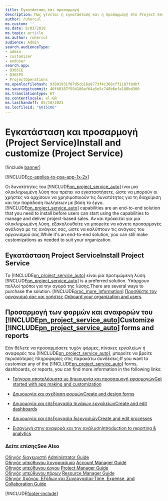 ```yaml
---
title: Εγκατάσταση και προσαρμογή
description: Πώς γίνεται η εγκατάσταση και η προσαρμογή στο Project Service
author: ruhercul
ms.custom: ''
ms.date: 8/03/2018
ms.topic: article
ms.author: ruhercul
audience: Admin
search.audienceType:
- admin
- customizer
- enduser
search.app:
- D365CE
- D365PS
- ProjectOperations
ms.openlocfilehash: 93891931f07d5cb16a8773f4c360cff1187f8dbf
ms.sourcegitcommit: 40f68387f594180af64a5e5c748b6efa188bd300
ms.translationtype: HT
ms.contentlocale: el-GR
ms.lasthandoff: 05/10/2021
ms.locfileid: "6015106"
---
```

# <a name="install-and-customize-project-service"></a><span data-ttu-id="af999-103">Εγκατάσταση και προσαρμογή (Project Service)</span><span class="sxs-lookup"><span data-stu-id="af999-103">Install and customize (Project Service)</span></span>

[!include [banner](../includes/psa-now-project-operations.md)]

[!INCLUDE[cc-applies-to-psa-app-1x-2x](../includes/cc-applies-to-psa-app-1x-2x.md)]

<span data-ttu-id="af999-104">Οι δυνατότητες του [!INCLUDE[pn_project_service_auto](../includes/pn-project-service-auto.md)] ίναι μια ολοκληρωμένη λύση που πρέπει να εγκαταστήσετε, ώστε να μπορούν οι χρήστες να αρχίσουν να χρησιμοποιούν τις δυνατότητες για τη διαχείριση και την παράδοση πωλήσεων με βάση το έργο.</span><span class="sxs-lookup"><span data-stu-id="af999-104">[!INCLUDE[pn_project_service_auto](../includes/pn-project-service-auto.md)] capabilities are an end-to-end solution that you need to install before users can start using the capabilities to manage and deliver project-based sales.</span></span> <span data-ttu-id="af999-105">Αν και πρόκειται για μια ολοκληρωμένη λύση, εξακολουθείτε να μπορείτε να κάνετε προσαρμογές ανάλογα με τις ανάγκες σας, ώστε να καλύπτουν τις ανάγκες του οργανισμού σας.</span><span class="sxs-lookup"><span data-stu-id="af999-105">While it's an end-to-end solution, you can still make customizations as needed to suit your organization.</span></span>  
<!-- TODO: I expect to find the information on how to get and install this here. Please find that and add it here. Same for Project Service.--> 
  
## <a name="install-project-service"></a><span data-ttu-id="af999-106">Εγκατάσταση Project Service</span><span class="sxs-lookup"><span data-stu-id="af999-106">Install Project Service</span></span>  
 <span data-ttu-id="af999-107">Το [!INCLUDE[pn_project_service_auto](../includes/pn-project-service-auto.md)] είναι μια προτιμώμενη λύση.</span><span class="sxs-lookup"><span data-stu-id="af999-107">[!INCLUDE[pn_project_service_auto](../includes/pn-project-service-auto.md)] is a preferred solution.</span></span> <span data-ttu-id="af999-108">Υπάρχουν πολλοί τρόποι για την αγορά της λύσης.</span><span class="sxs-lookup"><span data-stu-id="af999-108">There are several ways to purchase the solution.</span></span> [!INCLUDE[proc_more_information](../includes/proc-more-information.md)] <span data-ttu-id="af999-109">[Προσθέστε τον οργανισμό σας και χρήστες](/dynamics365/customerengagement/on-premises/admin/onboard-your-organization-and-users-to-dynamics-365-online).</span><span class="sxs-lookup"><span data-stu-id="af999-109">[Onboard your organization and users](/dynamics365/customerengagement/on-premises/admin/onboard-your-organization-and-users-to-dynamics-365-online).</span></span>  
  
## <a name="customize-pn_project_service_auto-forms-and-reports"></a><span data-ttu-id="af999-110">Προσαρμογή των φορμών και αναφορών του [!INCLUDE[pn_project_service_auto](../includes/pn-project-service-auto.md)]</span><span class="sxs-lookup"><span data-stu-id="af999-110">Customize [!INCLUDE[pn_project_service_auto](../includes/pn-project-service-auto.md)] forms and reports</span></span>  
 <span data-ttu-id="af999-111">Εάν θέλετε να προσαρμόσετε τυχόν φόρμες, πίνακες εργαλείων ή αναφορές του [!INCLUDE[pn_project_service_auto](../includes/pn-project-service-auto.md)], μπορείτε να βρείτε περισσότερες πληροφορίες στις παρακάτω συνδέσεις:</span><span class="sxs-lookup"><span data-stu-id="af999-111">If you want to customize any of the [!INCLUDE[pn_project_service_auto](../includes/pn-project-service-auto.md)] forms, dashboards, or reports, you can find more information in the following links:</span></span>  
  
- [<span data-ttu-id="af999-112">Γρήγορα αποτελέσματα με δημιουργία και προσαρμογή εφαρμογών</span><span class="sxs-lookup"><span data-stu-id="af999-112">Get started with app making and customization</span></span>](/dynamics365/customerengagement/on-premises/customize/getting-started-customization)  
  
- [<span data-ttu-id="af999-113">Δημιουργία και σχεδίαση φορμών</span><span class="sxs-lookup"><span data-stu-id="af999-113">Create and design forms</span></span>](/dynamics365/customerengagement/on-premises/customize/create-design-forms)  
  
- [<span data-ttu-id="af999-114">Δημιουργία και επεξεργασία πινάκων εργαλείων</span><span class="sxs-lookup"><span data-stu-id="af999-114">Create and edit dashboards</span></span>](/dynamics365/customerengagement/on-premises/customize/create-edit-dashboards)  
  
- [<span data-ttu-id="af999-115">Δημιουργία και επεξεργασία διεργασιών</span><span class="sxs-lookup"><span data-stu-id="af999-115">Create and edit processes</span></span>](/dynamics365/customerengagement/on-premises/customize/guide-staff-through-common-tasks-processes)  
  
- [<span data-ttu-id="af999-116">Εισαγωγή στην αναφορά και την ανάλυση</span><span class="sxs-lookup"><span data-stu-id="af999-116">Introduction to reporting & analytics</span></span>](/dynamics365/customerengagement/on-premises/analytics/reporting-analytics-with-dynamics-365)  
  
### <a name="see-also"></a><span data-ttu-id="af999-117">Δείτε επίσης</span><span class="sxs-lookup"><span data-stu-id="af999-117">See Also</span></span>  
 <span data-ttu-id="af999-118">[Οδηγός διαχειριστή](../psa/admin-guide.md) </span><span class="sxs-lookup"><span data-stu-id="af999-118">[Administrator Guide](../psa/admin-guide.md) </span></span>  
 <span data-ttu-id="af999-119">[Οδηγός υπεύθυνου λογαριασμού](../psa/account-manager-guide.md) </span><span class="sxs-lookup"><span data-stu-id="af999-119">[Account Manager Guide](../psa/account-manager-guide.md) </span></span>  
 <span data-ttu-id="af999-120">[Οδηγός υπεύθυνου έργου](../psa/project-manager-guide.md) </span><span class="sxs-lookup"><span data-stu-id="af999-120">[Project Manager Guide](../psa/project-manager-guide.md) </span></span>  
 <span data-ttu-id="af999-121">[Οδηγός υπεύθυνου πόρων](../psa/resource-manager-guide.md) </span><span class="sxs-lookup"><span data-stu-id="af999-121">[Resource Manager Guide](../psa/resource-manager-guide.md) </span></span>  
 [<span data-ttu-id="af999-122">Οδηγός Χρόνου, Εξόδων και Συνεργασίας</span><span class="sxs-lookup"><span data-stu-id="af999-122">Time, Expense, and Collaboration Guide</span></span>](../psa/time-expense-collaboration-guide.md)


[!INCLUDE[footer-include](../includes/footer-banner.md)]